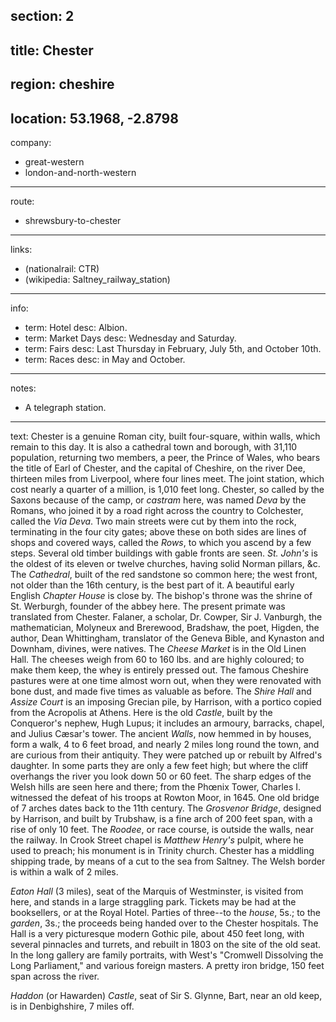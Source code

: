 section: 2
----
title: Chester
----
region: cheshire
----
location: 53.1968, -2.8798
----
company:
- great-western
- london-and-north-western
----
route:
- shrewsbury-to-chester
----
links:
- (nationalrail: CTR)
- (wikipedia: Saltney_railway_station)
----
info:
- term: Hotel
  desc: Albion.
- term: Market Days
  desc: Wednesday and Saturday.
- term: Fairs
  desc: Last Thursday in February, July 5th, and October 10th.
- term: Races
  desc: in May and October.
----
notes:
- A telegraph station.
----
text: <span class="smcp">Chester</span> is a genuine Roman city, built four-square, within walls, which remain to this day. It is also a cathedral town and borough, with 31,110 population, returning two members, a peer, the Prince of Wales, who bears the title of Earl of Chester, and the capital of Cheshire, on the river Dee, thirteen miles from Liverpool, where four lines meet. The joint station, which cost nearly a quarter of a million, is 1,010 feet long. Chester, so called by the Saxons because of the camp, or *castram* here, was named *Deva* by the Romans, who joined it by a road right across the country to Colchester, called the *Via Deva*. Two main streets were cut by them into the rock, terminating in the four city gates; above these on both sides are lines of shops and covered ways, called the *Rows*, to which you ascend by a few steps. Several old timber buildings with gable fronts are seen. *St. John's* is the oldest of its eleven or twelve churches, having solid Norman pillars, &c. The *Cathedral*, built of the red sandstone so common here; the west front, not older than the 16th century, is the best part of it. A beautiful early English *Chapter House* is close by. The bishop's throne was the shrine of St. Werburgh, founder of the abbey here. The present primate was translated from Chester. Falaner, a scholar, Dr. Cowper, Sir J. Vanburgh, the mathematician, Molyneux and Brerewood, Bradshaw, the poet, Higden, the author, Dean Whittingham, translator of the Geneva Bible, and Kynaston and Downham, divines, were natives. The *Cheese Market* is in the Old Linen Hall. The cheeses weigh from 60 to 160 lbs. and are highly coloured; to make them keep, the whey is entirely pressed out. The famous Cheshire pastures were at one time almost worn out, when they were renovated with bone dust, and made five times as valuable as before. The *Shire Hall* and *Assize Court* is an imposing Grecian pile, by Harrison, with a portico copied from the Acropolis at Athens. Here is the old *Castle*, built by the Conqueror's nephew, Hugh Lupus; it includes an armoury, barracks, chapel, and Julius Cæsar's tower. The ancient *Walls*, now hemmed in by houses, form a walk, 4 to 6 feet broad, and nearly 2 miles long round the town, and are curious from their antiquity. They were patched up or rebuilt by Alfred's daughter. In some parts they are only a few feet high; but where the cliff overhangs the river you look down 50 or 60 feet. The sharp edges of the Welsh hills are seen here and there; from the Phœnix Tower, Charles I. witnessed the defeat of his troops at Rowton Moor, in 1645. One old bridge of 7 arches dates back to the 11th century. The *Grosvenor Bridge*, designed by Harrison, and built by Trubshaw, is a fine arch of 200 feet span, with a rise of only 10 feet. The *Roodee*, or race course, is outside the walls, near the railway. In Crook Street chapel is *Matthew Henry's* pulpit, where he used to preach; his monument is in Trinity church. Chester has a middling shipping trade, by means of a cut to the sea from Saltney. The Welsh border is within a walk of 2 miles.

*Eaton Hall* (3 miles), seat of the Marquis of Westminster, is visited from here, and stands in a large straggling park. Tickets may be had at the booksellers, or at the Royal Hotel. Parties of three--to the *house*, 5s.; to the *garden*, 3s.; the proceeds being handed over to the Chester hospitals. The Hall is a very picturesque modern Gothic pile, about 450 feet long, with several pinnacles and turrets, and rebuilt in 1803 on the site of the old seat. In the long gallery are family portraits, with West's "Cromwell Dissolving the Long Parliament," and various foreign masters. A pretty iron bridge, 150 feet span across the river.

*Haddon* (or Hawarden) *Castle*, seat of Sir S. Glynne, Bart, near an old keep, is in Denbighshire, 7 miles off.
